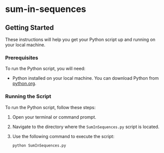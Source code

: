 # sum-in-sequences

## Getting Started

These instructions will help you get your Python script up and running on your local machine.

### Prerequisites

To run the Python script, you will need:

- Python installed on your local machine. You can download Python from [python.org](https://www.python.org/downloads/).

### Running the Script

To run the Python script, follow these steps:

1. Open your terminal or command prompt.

2. Navigate to the directory where the `SumInSequences.py` script is located.

3. Use the following command to execute the script:

   ```bash
   python SumInSequences.py
